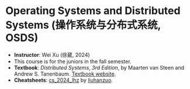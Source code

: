 # Operating Systems and Distributed Systems (操作系统与分布式系统, OSDS)

- **Instructor**: Wei Xu (徐葳, 2024)
- This course is for the juniors in the fall semester.
- **Textbook**: _Distributed Systems_, _3rd Edition_, by Maarten van Steen and Andrew S. Tanenbaum. [Textbook website](https://www.distributed-systems.net/index.php/books/ds3/).
- **Cheatsheets**: [cs_2024_lhz](cheatsheet/cs_2024_lhz.pdf) by [liuhanzuo](https://github.com/liuhanzuo).